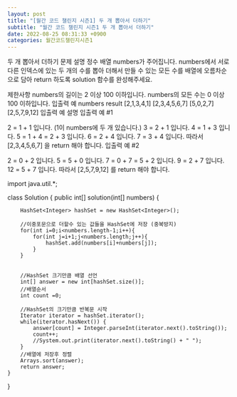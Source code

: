```yaml
---
layout: post
title: "[월간 코드 챌린지 시즌1] 두 개 뽑아서 더하기"
subtitle: "월간 코드 챌린지 시즌1 두 개 뽑아서 더하기"
date: 2022-08-25 08:31:33 +0900
categories: 월간코드챌린지시즌1
---
```

두 개 뽑아서 더하기
문제 설명
정수 배열 numbers가 주어집니다. numbers에서 서로 다른 인덱스에 있는 두 개의 수를 뽑아 더해서 만들 수 있는 모든 수를 배열에 오름차순으로 담아 return 하도록 solution 함수를 완성해주세요.

제한사항
numbers의 길이는 2 이상 100 이하입니다.
numbers의 모든 수는 0 이상 100 이하입니다.
입출력 예
numbers	result
[2,1,3,4,1]	[2,3,4,5,6,7]
[5,0,2,7]	[2,5,7,9,12]
입출력 예 설명
입출력 예 #1

2 = 1 + 1 입니다. (1이 numbers에 두 개 있습니다.)
3 = 2 + 1 입니다.
4 = 1 + 3 입니다.
5 = 1 + 4 = 2 + 3 입니다.
6 = 2 + 4 입니다.
7 = 3 + 4 입니다.
따라서 [2,3,4,5,6,7] 을 return 해야 합니다.
입출력 예 #2

2 = 0 + 2 입니다.
5 = 5 + 0 입니다.
7 = 0 + 7 = 5 + 2 입니다.
9 = 2 + 7 입니다.
12 = 5 + 7 입니다.
따라서 [2,5,7,9,12] 를 return 해야 합니다.





import java.util.*;

class Solution {
    public int[] solution(int[] numbers) {
        
        
        HashSet<Integer> hashSet = new HashSet<Integer>();
        
        //이중포문으로 더할수 있는 값들을 HashSet에 저장 (중복방지)
        for(int i=0;i<numbers.length-1;i++){   
            for(int j=i+1;j<numbers.length;j++){
                hashSet.add(numbers[i]+numbers[j]);
            }
        }
        
        
        //HashSet 크기만큼 배열 선언
        int[] answer = new int[hashSet.size()];
        //배열순서
        int count =0;
		
        //HashSet의 크기만큼 반복문 시작
        Iterator iterator = hashSet.iterator();
		while(iterator.hasNext()) {
			answer[count] = Integer.parseInt(iterator.next().toString());
            count++;
            //System.out.print(iterator.next().toString() + " ");
		}
        //배열에 저장후 정렬
        Arrays.sort(answer);
        return answer;
    }
}
